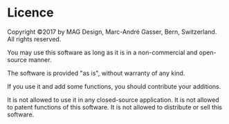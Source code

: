 # Licence

Copyright ©2017 by MAG Design, Marc-André Gasser, Bern, Switzerland. All rights reserved.

You may use this software as long as it is in a non-commercial and open-source manner.

The software is provided "as is", without warranty of any kind.

If you use it and add some functions, you should contribute your additions.

It is not allowed to use it in any closed-source application.
It is not allowed to patent functions of this software.
It is not allowed to distribute or sell this software.
